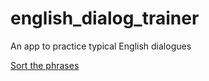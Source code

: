 # english_dialog_trainer
An app to practice typical English dialogues

[Sort the phrases](dialogue_sort.html)
